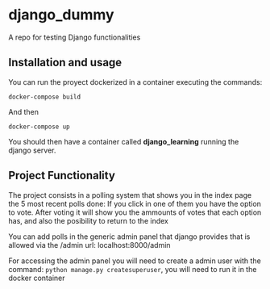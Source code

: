 # django_dummy
A repo for testing Django functionalities

## Installation and usage
You can run the proyect dockerized in a container executing the commands:

`docker-compose build`

And then 

`docker-compose up`

You should then have a container called __django_learning__ running the django server.

## Project Functionality 
The project consists in a polling system that shows you in the index page the 5 most recent polls done:
If you click in one of them you have the option to vote. After voting it will show you the ammounts of votes
  that each option has, and also the posibility to return to the index

You can add polls in the generic admin panel that django provides that is allowed via the /admin url:
localhost:8000/admin 

For accessing the admin panel you will need to create a admin user with the command:
`python manage.py createsuperuser`, you will need to run it in the docker container

